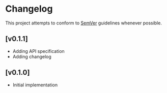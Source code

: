 # Changelog
This project attempts to conform to [SemVer](https://semver.org/) guidelines whenever possible.

## [v0.1.1]
* Adding API specification
* Adding changelog

## [v0.1.0]
* Initial implementation